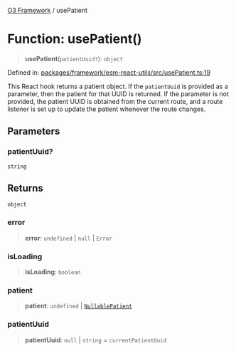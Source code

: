 [O3 Framework](../API.md) / usePatient

# Function: usePatient()

> **usePatient**(`patientUuid?`): `object`

Defined in: [packages/framework/esm-react-utils/src/usePatient.ts:19](https://github.com/habeshabro/openmrs-esm-core/blob/main/packages/framework/esm-react-utils/src/usePatient.ts#L19)

This React hook returns a patient object. If the `patientUuid` is provided
as a parameter, then the patient for that UUID is returned. If the parameter
is not provided, the patient UUID is obtained from the current route, and
a route listener is set up to update the patient whenever the route changes.

## Parameters

### patientUuid?

`string`

## Returns

`object`

### error

> **error**: `undefined` \| `null` \| `Error`

### isLoading

> **isLoading**: `boolean`

### patient

> **patient**: `undefined` \| [`NullablePatient`](../type-aliases/NullablePatient.md)

### patientUuid

> **patientUuid**: `null` \| `string` = `currentPatientUuid`
